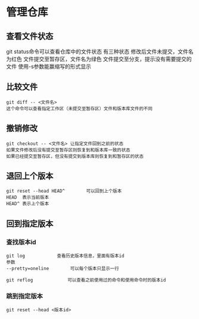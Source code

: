 # 管理仓库

## 查看文件状态

 git status命令可以查看仓库中的文件状态
    有三种状态
        修改后文件未提交，文件名为红色
        文件提交至暂存区，文件名为绿色
        文件提交至分支，提示没有需要提交的文件 
    使用-s参数能赢缩写的形式显示
    
 ## 比较文件
    git diff -- <文件名> 
    这个命令可以查看指定工作区（未提交至暂存区）文件和版本库文件的不同
    
## 撤销修改
    git checkout -- <文件名> 让指定文件回到之前的状态
    如果文件修改后没有提交至暂存区则恢复到和版本库一致的状态
    如果已经提交至暂存区，但没有提交到版本库则恢复到和暂存区的状态

## 退回上个版本
    git reset --head HEAD^        可以回到上个版本
    HEAD  表示当前版本
    HEAD^ 表示上个版本

## 回到指定版本 
### 查找版本id
    git log            查看历史版本信息，里面有版本id
    参数
    --pretty=oneline        可以每个版本只显示一行
    
    git reflog             可以查看之前使用过的命令和使用命令时的版本id

### 跳到指定版本
    git reset --head <版本id>